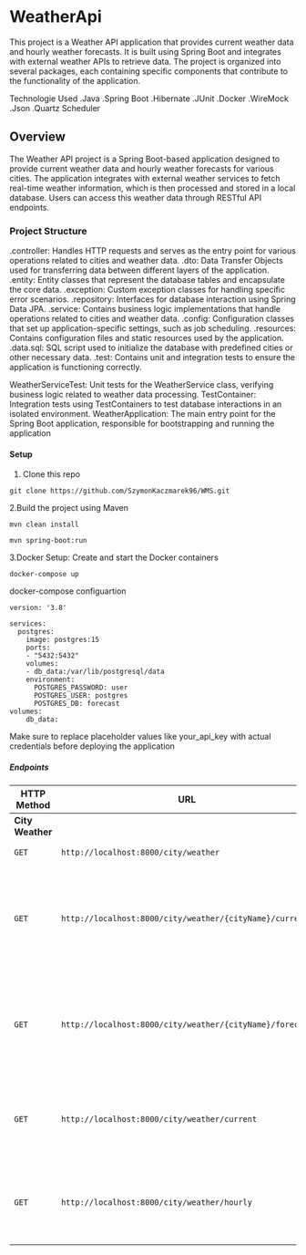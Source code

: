 # WeatherApi

This project is a Weather API application that provides current weather data and hourly weather forecasts. It is built using Spring Boot and integrates with external weather APIs to retrieve data. The project is organized into several packages, each containing specific components that contribute to the functionality of the application.

Technologie Used
.Java
.Spring Boot
.Hibernate
.JUnit
.Docker
.WireMock
.Json
.Quartz Scheduler

## Overview 
The Weather API project is a Spring Boot-based application designed to provide current weather data and hourly weather forecasts for various cities. The application integrates with external weather services to fetch real-time weather information, which is then processed and stored in a local database. Users can access this weather data through RESTful API endpoints.

### Project Structure
.controller: Handles HTTP requests and serves as the entry point for various operations related to cities and weather data.
.dto: Data Transfer Objects used for transferring data between different layers of the application.
.entity: Entity classes that represent the database tables and encapsulate the core data.
.exception: Custom exception classes for handling specific error scenarios.
.repository: Interfaces for database interaction using Spring Data JPA.
.service: Contains business logic implementations that handle operations related to cities and weather data.
.config: Configuration classes that set up application-specific settings, such as job scheduling.
.resources: Contains configuration files and static resources used by the application.
.data.sql: SQL script used to initialize the database with predefined cities or other necessary data.
.test: Contains unit and integration tests to ensure the application is functioning correctly.

WeatherServiceTest: Unit tests for the WeatherService class, verifying business logic related to weather data processing.
TestContainer: Integration tests using TestContainers to test database interactions in an isolated environment.
WeatherApplication: The main entry point for the Spring Boot application, responsible for bootstrapping and running the application

#### Setup

1. Clone this repo
```
git clone https://github.com/SzymonKaczmarek96/WMS.git
```
2.Build the project using Maven
```
mvn clean install
```
```
mvn spring-boot:run
```

3.Docker Setup:
Create and start the Docker containers
```
docker-compose up
```
docker-compose configuartion
```
version: '3.8'

services:
  postgres:
    image: postgres:15
    ports:
    - "5432:5432"
    volumes:
    - db_data:/var/lib/postgresql/data
    environment:
      POSTGRES_PASSWORD: user
      POSTGRES_USER: postgres
      POSTGRES_DB: forecast
volumes:
    db_data:
```
Make sure to replace placeholder values like your_api_key with actual credentials before deploying the application

##### Endpoints

| HTTP Method | URL | Query Parameters | Description |
|-------------|-----|------------------|-------------|
| **City Weather** |
| `GET` | `http://localhost:8000/city/weather` | None | Get the list of all cities |
| `GET` | `http://localhost:8000/city/weather/{cityName}/current` | `forceUpdate` (optional, boolean, default: `false`) | Get the current weather for a specific city by city name. If `forceUpdate=true`, the weather data is forcibly refreshed from the API. |
| `GET` | `http://localhost:8000/city/weather/{cityName}/forecast` | `forceUpdate` (optional, boolean, default: `false`) | Get the weather forecast for a specific city by city name. If `forceUpdate=true`, the forecast data is forcibly refreshed from the API. |
| `GET` | `http://localhost:8000/city/weather/current` | None | Get the current weather for all cities. This retrieves the latest weather data stored in the database. |
| `GET` | `http://localhost:8000/city/weather/hourly` | None | Get the weather forecast for all cities. This retrieves the latest forecast data stored in the database. |
